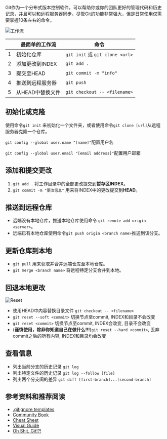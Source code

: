 
Git作为一个分布式版本控制软件，可以帮助你或你的团队更好的管理代码和历史记录，并且可以和远程服务器同步。尽管Git的功能非常强大，但是日常使用仅需要掌握10条左右的命令。

<!--more-->

![工作流](https://cdn.jsdelivr.net/gh/jiagengding/pictures@main/uPic/pATn74.jpg)

|   | 最简单的工作流   | 命令                            |
|---|------------------|---------------------------------|
| 1 | 初始化仓库       | `git init` 或 `git clone <url>` |
| 2 | 添加更改到INDEX  | `git add .`                     |
| 3 | 提交至HEAD       | `git commit -m "info"`          |
| 4 | 推送到远程服务器 | `git push`                      |
| 5 | 从HEAD中替换文件 | `git checkout -- <filename>`    |


## 初始化或克隆

使用命令`git init` 来初始化一个文件夹，或者使用命令`git clone [url]`从远程服务器克隆一个仓库。

`git config --global user.name "[name]"`配置用户名

`git config --global user.email "[email address]"`配置用户邮箱

## 添加和提交更改

1. `git add .` 将工作目录中的全部更改提交到**暂存区INDEX**。
2. `git commit -m "更改信息"` 用来将INDEX中的更改提交到**HEAD**。

## 推送到远程仓库

- 远端没有本地仓库，推送本地仓库使用命令 `git remote add origin <server>`。
- 远端已有本地仓库使用命令`git push origin <branch name>`推送到该分支。

## 更新仓库到本地

- `git pull` 用来获取并合并远端仓库至本地仓库。
- `git merge <branch name>` 将远程特定分支合并到本地。

## 回退本地更改

![Reset](https://cdn.jsdelivr.net/gh/jiagengding/pictures@main/uPic/quwenf.jpg)

- 使用HEAD中内容替换目录文件 `git checkout -- <filename>`
- `git reset --soft <commit>` 切换节点至commit, INDEX和目录不会改变
- `git reset <commit>` 切换节点至commit, INDEX会改变, 目录不会改变
- (**谨慎使用，除非你知道自己在做什么!!!**)`git reset --hard <commit>`, 丢弃commit之后的所有内容, INDEX和目录均会改变

## 查看信息

- 列出当前分支的历史记录 `git log`
- 列出特定文件的历史记录 `git log --follow [file]`
- 列出两个分支间的差异 `git diff [first-branch]...[second-branch]`

## 参考资料和推荐阅读

- [.gitignore templates](https://github.com/github/gitignore)
- [ Community Book ](http://book.git-scm.com)
- [ Cheat Sheet ](https://training.github.com/downloads/github-git-cheat-sheet/)
- [ Visual Guide ](http://marklodato.github.io/visual-git-guide/index-en.html)
- [ Oh Shit, Git!?! ](https://ohshitgit.com)
